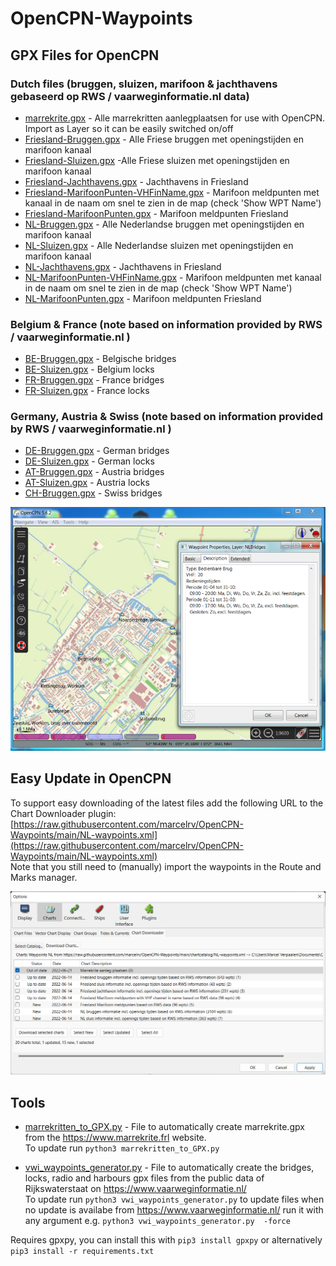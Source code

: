 # OpenCPN-Waypoints

## GPX Files for OpenCPN

### Dutch files (bruggen, sluizen, marifoon & jachthavens gebaseerd op RWS / vaarweginformatie.nl data)
* [marrekrite.gpx](marrekrite.gpx)  - Alle marrekritten aanlegplaatsen for use with OpenCPN. Import as Layer so it can be easily switched on/off
* [Friesland-Bruggen.gpx](Friesland-Bruggen.gpx) - Alle Friese bruggen met openingstijden en marifoon kanaal
* [Friesland-Sluizen.gpx](Friesland-Sluizen.gpx) -Alle Friese sluizen met openingstijden en marifoon kanaal
* [Friesland-Jachthavens.gpx](Friesland-Jachthavens.gpx) - Jachthavens in Friesland
* [Friesland-MarifoonPunten-VHFinName.gpx](Friesland-MarifoonPunten-VHFinName.gpx) - Marifoon meldpunten met kanaal in de naam om snel te zien in de map (check 'Show WPT Name')
* [Friesland-MarifoonPunten.gpx](Friesland-MarifoonPunten.gpx) - Marifoon meldpunten Friesland
* [NL-Bruggen.gpx](NL-Bruggen.gpx) - Alle Nederlandse bruggen met openingstijden en marifoon kanaal 
* [NL-Sluizen.gpx](NL-Sluizen.gpx) - Alle Nederlandse sluizen met openingstijden en marifoon kanaal 
* [NL-Jachthavens.gpx](NL-Jachthavens.gpx) - Jachthavens in Friesland
* [NL-MarifoonPunten-VHFinName.gpx](NL-MarifoonPunten-VHFinName.gpx) - Marifoon meldpunten met kanaal in de naam om snel te zien in de map (check 'Show WPT Name')
* [NL-MarifoonPunten.gpx](NL-MarifoonPunten.gpx) - Marifoon meldpunten Friesland

### Belgium & France (note based on information provided by RWS / vaarweginformatie.nl )
* [BE-Bruggen.gpx](BE-Bruggen.gpx) - Belgische bridges
* [BE-Sluizen.gpx](BE-Sluizen.gpx) - Belgium locks
* [FR-Bruggen.gpx](FR-Bruggen.gpx) - France bridges
* [FR-Sluizen.gpx](FR-Sluizen.gpx) - France locks

### Germany, Austria & Swiss (note based on information provided by RWS / vaarweginformatie.nl )
* [DE-Bruggen.gpx](DE-Bruggen.gpx) - German bridges
* [DE-Sluizen.gpx](DE-Sluizen.gpx) - German locks
* [AT-Bruggen.gpx](AT-Bruggen.gpx) - Austria bridges
* [AT-Sluizen.gpx](AT-Sluizen.gpx) - Austria locks
* [CH-Bruggen.gpx](CH-Bruggen.gpx) - Swiss bridges

![openCPN brug info image](./img/openCPN-brug.png)

## Easy Update in OpenCPN

To support easy downloading of the latest files add the following URL to the Chart Downloader plugin:
[https://raw.githubusercontent.com/marcelrv/OpenCPN-Waypoints/main/NL-waypoints.xml](https://raw.githubusercontent.com/marcelrv/OpenCPN-Waypoints/main/NL-waypoints.xml)  
Note that you still need to (manually) import the waypoints in the Route and Marks manager.

![openCPN Chart Download ](./img/openCPN-dl.png)


## Tools
* [marrekritten_to_GPX.py](marrekritten_to_GPX.py) - File to automatically create marrekrite.gpx from the https://www.marrekrite.frl website.  
To update run `python3 marrekritten_to_GPX.py`

* [vwi_waypoints_generator.py](vwi_waypoints_generator.py) - File to automatically create the bridges, locks, radio and harbours gpx files from the public data of Rijkswaterstaat on https://www.vaarweginformatie.nl/  
To update run `python3 vwi_waypoints_generator.py` to update files when no update is availabe from https://www.vaarweginformatie.nl/ run it with any argument e.g. `python3 vwi_waypoints_generator.py  -force`

Requires gpxpy, you can install this with `pip3 install gpxpy` or alternatively `pip3 install -r requirements.txt`
